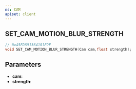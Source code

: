```yaml
---
ns: CAM
apiset: client
---
```

## SET_CAM_MOTION_BLUR_STRENGTH

```c
// 0x45FD891364181F9E
void SET_CAM_MOTION_BLUR_STRENGTH(Cam cam,float strength);
```


## Parameters
* **cam**:
* **strength**:




